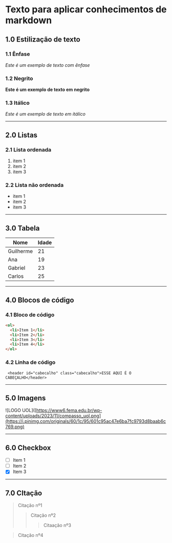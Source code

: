 # Texto para aplicar conhecimentos de markdown

## 1.0 Estilização de texto

### 1.1 Ênfase

_Este é um exemplo de texto com ênfase_

### 1.2 Negrito

**Este é um exemplo de texto em negrito**

### 1.3 Itálico

_Este é um exemplo de texto em itálico_

---

## 2.0 Listas

### 2.1 Lista ordenada

1. item 1
1. item 2
1. item 3

### 2.2 Lista não ordenada

- item 1
- item 2
- item 3

---

## 3.0 Tabela

| Nome      | Idade |
| --------- | ----- |
| Guilherme | 21    |
| Ana       | 19    |
| Gabriel   | 23    |
| Carlos    | 25    |

---

## 4.0 Blocos de código

### 4.1 Bloco de código

```html
<ol>
  <li>Item 1</li>
  <li>Item 2</li>
  <li>Item 3</li>
  <li>Item 4</li>
</ol>
```

### 4.2 Linha de código

` <header id="cabecalho" class="cabecalho">ESSE AQUI É O CABEÇALHO</header>`

---

## 5.0 Imagens

![LOGO UOL]([https://www6.fema.edu.br/wp-content/uploads/2023/11/compasso_uol.png](https://i.pinimg.com/originals/60/1c/95/601c95ac47e6ba7fc9793d8baab6c769.png)

---

## 6.0 Checkbox

- [ ] Item 1
- [ ] Item 2
- [x] Item 3

---

## 7.0 CItação

> Citação nº1
>
> > Citação nº2
> >
> > > Citaação nº3

> Citação nº4
